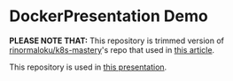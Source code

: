 # DockerPresentation Demo

**PLEASE NOTE THAT:** This repository is trimmed version of [rinormaloku/k8s-mastery](https://github.com/rinormaloku/k8s-mastery)'s repo that used in [this article](https://medium.freecodecamp.org/learn-kubernetes-in-under-3-hours-a-detailed-guide-to-orchestrating-containers-114ff420e882).

This repository is used in [this presentation](https://molcay.github.io/Presentations/docker/index.html).
